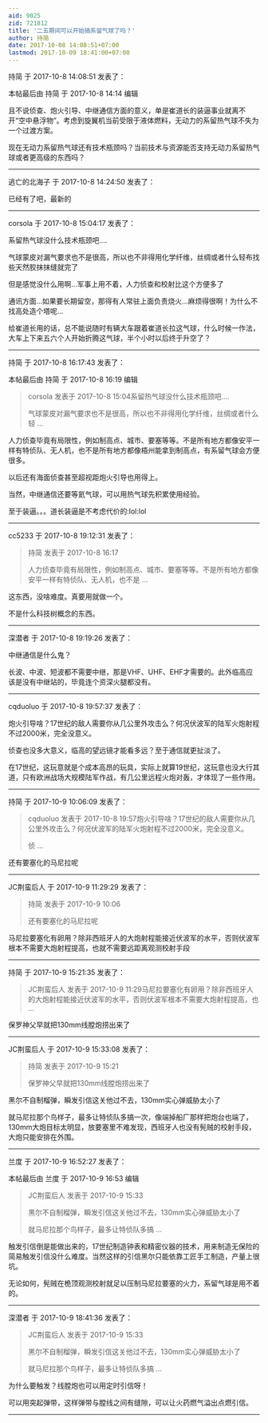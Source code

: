 ```yaml
---
aid: 9025
zid: 721812
title: '二五期间可以开始搞系留气球了吗？'
author: 持简
date: 2017-10-08 14:08:51+07:00
lastmod: 2017-10-09 18:41:00+07:00
---
```


持简 于 2017-10-8 14:08:51 发表了：

本帖最后由 持简 于 2017-10-8 14:14 编辑 

且不说侦查、炮火引导、中继通信方面的意义，单是崔道长的装逼事业就离不开“空中悬浮物”。考虑到旋翼机当前受限于液体燃料，无动力的系留热气球不失为一个过渡方案。

现在无动力系留热气球还有技术瓶颈吗？当前技术与资源能否支持无动力系留热气球或者更高级的东西吗？

---------

逃亡的北海子 于 2017-10-8 14:24:50 发表了：

已经有了吧，最新的

---------

corsola 于 2017-10-8 15:04:17 发表了：

系留热气球没什么技术瓶颈吧....

气球蒙皮对漏气要求也不是很高，所以也不非得用化学纤维，丝绸或者什么轻布找些天然胶抹抹缝就完了

但是感觉没什么用啊...军事上用不着，人力侦查和校射比这个方便多了

通讯方面...如果要长期留空，那得有人常驻上面负责烧火...麻烦得很啊！为什么不找高处造个塔呢...

给崔道长用的话，总不能说随时有辆大车跟着崔道长拉这气球，什么时候一作法，大车上下来五六个人开始折腾这气球，半个小时以后终于升空了？

---------

持简 于 2017-10-8 16:17:43 发表了：

本帖最后由 持简 于 2017-10-8 16:19 编辑 


> 
> corsola 发表于 2017-10-8 15:04系留热气球没什么技术瓶颈吧....
> 
> 气球蒙皮对漏气要求也不是很高，所以也不非得用化学纤维，丝绸或者什么轻 ...



人力侦查毕竟有局限性，例如制高点、城市、要塞等等。不是所有地方都像安平一样有特侦队、无人机，也不是所有地方都像梧州能拿到制高点，有系留气球会方便很多。

以后还有海面侦查甚至超视距炮火引导也用得上。

当然，中继通信还要等氦气球，可以用热气球先积累使用经验。

至于装逼。。。道长装逼是不考虑代价的:lol:lol

---------

cc5233 于 2017-10-8 19:12:31 发表了：

> 持简 发表于 2017-10-8 16:17
> 
> 人力侦查毕竟有局限性，例如制高点、城市、要塞等等。不是所有地方都像安平一样有特侦队、无人机，也不是 ...



这东西，没啥难度。真要用就做一个。

不是什么科技树概念的东西。

---------

深潜者 于 2017-10-8 19:19:26 发表了：

中继通信是什么鬼？

长波、中波、短波都不需要中继，那是VHF、UHF、EHF才需要的。此外临高应该是没有中继站的，毕竟连个资深火腿都没有。

---------

cqduoluo 于 2017-10-8 19:57:37 发表了：

炮火引导啥？17世纪的敌人需要你从几公里外攻击么？何况伏波军的陆军火炮射程不过2000米，完全没意义。

侦查也没多大意义，临高的望远镜才能看多远？至于通信就更扯淡了。

在17世纪，这玩意就是个成本高昂的玩具，实际上就算19世纪，这玩意也没大行其道，只有欧洲战场大规模陆军作战，有几公里远程火炮对轰，才体现了一些作用。

---------

持简 于 2017-10-9 10:06:09 发表了：

> cqduoluo 发表于 2017-10-8 19:57炮火引导啥？17世纪的敌人需要你从几公里外攻击么？何况伏波军的陆军火炮射程不过2000米，完全没意义。
> 
> 侦 ...



还有要塞化的马尼拉呢

---------

JC荆蛮后人 于 2017-10-9 11:29:29 发表了：

> 持简 发表于 2017-10-9 10:06
> 
> 还有要塞化的马尼拉呢



马尼拉要塞化有卵用？除非西班牙人的大炮射程能接近伏波军的水平，否则伏波军根本不需要大炮射程提高，也就不需要远距离观测校射手段

---------

持简 于 2017-10-9 15:21:35 发表了：

> JC荆蛮后人 发表于 2017-10-9 11:29马尼拉要塞化有卵用？除非西班牙人的大炮射程能接近伏波军的水平，否则伏波军根本不需要大炮射程提高，也 ...



保罗神父早就把130mm线膛炮捞出来了

---------

JC荆蛮后人 于 2017-10-9 15:33:08 发表了：

> 持简 发表于 2017-10-9 15:21
> 
> 保罗神父早就把130mm线膛炮捞出来了



黑尔不自制榴弹，瞬发引信这关他过不去，130mm实心弹威胁太小了

就马尼拉那个鸟样子，最多让特侦队多搞一次，像端掉船厂那样把炮台也端了，130mm大炮目标太明显，放要塞里不难发现，西班牙人也没有髡贼的校射手段，大炮只能安排在外围。

---------

兰度 于 2017-10-9 16:52:27 发表了：

本帖最后由 兰度 于 2017-10-9 16:53 编辑 


> 
> JC荆蛮后人 发表于 2017-10-9 15:33
> 
> 黑尔不自制榴弹，瞬发引信这关他过不去，130mm实心弹威胁太小了
> 
> 就马尼拉那个鸟样子，最多让特侦队多搞 ...



触发引信倒是能做出来的，17世纪制造钟表和精密仪器的技术，用来制造无保险的简易触发引信没什么难度。当然这样的引信黑尔只能依靠工匠手工制造，产量上很坑。

无论如何，髡贼在桅顶观测校射就足以压制马尼拉要塞的火力，系留气球是用不着的。

---------

深潜者 于 2017-10-9 18:41:36 发表了：

> JC荆蛮后人 发表于 2017-10-9 15:33
> 
> 黑尔不自制榴弹，瞬发引信这关他过不去，130mm实心弹威胁太小了
> 
> 就马尼拉那个鸟样子，最多让特侦队多搞 ...



为什么要触发？线膛炮也可以用定时引信呀！

可以用突起弹带，这样弹带与膛线之间有缝隙，可以让火药燃气溢出点燃引信。

---------

